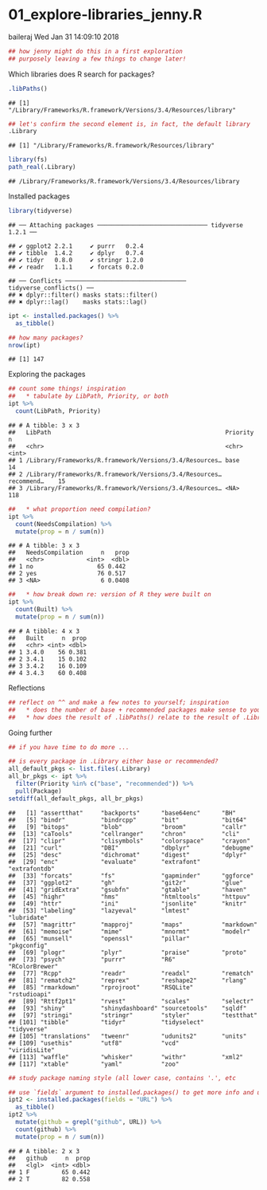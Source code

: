01\_explore-libraries\_jenny.R
================
baileraj
Wed Jan 31 14:09:10 2018

``` r
## how jenny might do this in a first exploration
## purposely leaving a few things to change later!
```

Which libraries does R search for packages?

``` r
.libPaths()
```

    ## [1] "/Library/Frameworks/R.framework/Versions/3.4/Resources/library"

``` r
## let's confirm the second element is, in fact, the default library
.Library
```

    ## [1] "/Library/Frameworks/R.framework/Resources/library"

``` r
library(fs)
path_real(.Library)
```

    ## /Library/Frameworks/R.framework/Versions/3.4/Resources/library

Installed packages

``` r
library(tidyverse)
```

    ## ── Attaching packages ─────────────────────────────── tidyverse 1.2.1 ──

    ## ✔ ggplot2 2.2.1     ✔ purrr   0.2.4
    ## ✔ tibble  1.4.2     ✔ dplyr   0.7.4
    ## ✔ tidyr   0.8.0     ✔ stringr 1.2.0
    ## ✔ readr   1.1.1     ✔ forcats 0.2.0

    ## ── Conflicts ────────────────────────────────── tidyverse_conflicts() ──
    ## ✖ dplyr::filter() masks stats::filter()
    ## ✖ dplyr::lag()    masks stats::lag()

``` r
ipt <- installed.packages() %>%
  as_tibble()

## how many packages?
nrow(ipt)
```

    ## [1] 147

Exploring the packages

``` r
## count some things! inspiration
##   * tabulate by LibPath, Priority, or both
ipt %>%
  count(LibPath, Priority)
```

    ## # A tibble: 3 x 3
    ##   LibPath                                                 Priority       n
    ##   <chr>                                                   <chr>      <int>
    ## 1 /Library/Frameworks/R.framework/Versions/3.4/Resources… base          14
    ## 2 /Library/Frameworks/R.framework/Versions/3.4/Resources… recommend…    15
    ## 3 /Library/Frameworks/R.framework/Versions/3.4/Resources… <NA>         118

``` r
##   * what proportion need compilation?
ipt %>%
  count(NeedsCompilation) %>%
  mutate(prop = n / sum(n))
```

    ## # A tibble: 3 x 3
    ##   NeedsCompilation     n   prop
    ##   <chr>            <int>  <dbl>
    ## 1 no                  65 0.442 
    ## 2 yes                 76 0.517 
    ## 3 <NA>                 6 0.0408

``` r
##   * how break down re: version of R they were built on
ipt %>%
  count(Built) %>%
  mutate(prop = n / sum(n))
```

    ## # A tibble: 4 x 3
    ##   Built     n  prop
    ##   <chr> <int> <dbl>
    ## 1 3.4.0    56 0.381
    ## 2 3.4.1    15 0.102
    ## 3 3.4.2    16 0.109
    ## 4 3.4.3    60 0.408

Reflections

``` r
## reflect on ^^ and make a few notes to yourself; inspiration
##   * does the number of base + recommended packages make sense to you?
##   * how does the result of .libPaths() relate to the result of .Library?
```

Going further

``` r
## if you have time to do more ...

## is every package in .Library either base or recommended?
all_default_pkgs <- list.files(.Library)
all_br_pkgs <- ipt %>%
  filter(Priority %in% c("base", "recommended")) %>%
  pull(Package)
setdiff(all_default_pkgs, all_br_pkgs)
```

    ##   [1] "assertthat"     "backports"      "base64enc"      "BH"            
    ##   [5] "bindr"          "bindrcpp"       "bit"            "bit64"         
    ##   [9] "bitops"         "blob"           "broom"          "callr"         
    ##  [13] "caTools"        "cellranger"     "chron"          "cli"           
    ##  [17] "clipr"          "clisymbols"     "colorspace"     "crayon"        
    ##  [21] "curl"           "DBI"            "dbplyr"         "debugme"       
    ##  [25] "desc"           "dichromat"      "digest"         "dplyr"         
    ##  [29] "enc"            "evaluate"       "extrafont"      "extrafontdb"   
    ##  [33] "forcats"        "fs"             "gapminder"      "ggforce"       
    ##  [37] "ggplot2"        "gh"             "git2r"          "glue"          
    ##  [41] "gridExtra"      "gsubfn"         "gtable"         "haven"         
    ##  [45] "highr"          "hms"            "htmltools"      "httpuv"        
    ##  [49] "httr"           "ini"            "jsonlite"       "knitr"         
    ##  [53] "labeling"       "lazyeval"       "lmtest"         "lubridate"     
    ##  [57] "magrittr"       "mapproj"        "maps"           "markdown"      
    ##  [61] "memoise"        "mime"           "mnormt"         "modelr"        
    ##  [65] "munsell"        "openssl"        "pillar"         "pkgconfig"     
    ##  [69] "plogr"          "plyr"           "praise"         "proto"         
    ##  [73] "psych"          "purrr"          "R6"             "RColorBrewer"  
    ##  [77] "Rcpp"           "readr"          "readxl"         "rematch"       
    ##  [81] "rematch2"       "reprex"         "reshape2"       "rlang"         
    ##  [85] "rmarkdown"      "rprojroot"      "RSQLite"        "rstudioapi"    
    ##  [89] "Rttf2pt1"       "rvest"          "scales"         "selectr"       
    ##  [93] "shiny"          "shinydashboard" "sourcetools"    "sqldf"         
    ##  [97] "stringi"        "stringr"        "styler"         "testthat"      
    ## [101] "tibble"         "tidyr"          "tidyselect"     "tidyverse"     
    ## [105] "translations"   "tweenr"         "udunits2"       "units"         
    ## [109] "usethis"        "utf8"           "vcd"            "viridisLite"   
    ## [113] "waffle"         "whisker"        "withr"          "xml2"          
    ## [117] "xtable"         "yaml"           "zoo"

``` r
## study package naming style (all lower case, contains '.', etc

## use `fields` argument to installed.packages() to get more info and use it!
ipt2 <- installed.packages(fields = "URL") %>%
  as_tibble()
ipt2 %>%
  mutate(github = grepl("github", URL)) %>%
  count(github) %>%
  mutate(prop = n / sum(n))
```

    ## # A tibble: 2 x 3
    ##   github     n  prop
    ##   <lgl>  <int> <dbl>
    ## 1 F         65 0.442
    ## 2 T         82 0.558
